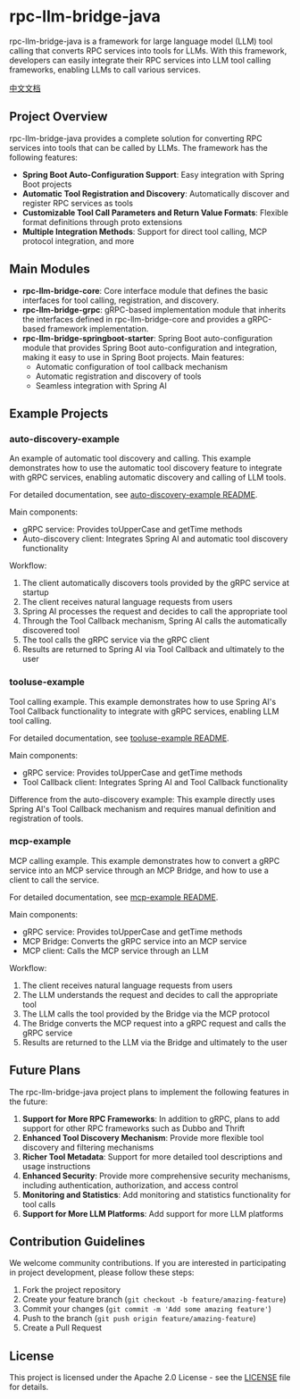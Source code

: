 # rpc-llm-bridge-java

rpc-llm-bridge-java is a framework for large language model (LLM) tool calling that converts RPC services into tools for LLMs. With this framework, developers can easily integrate their RPC services into LLM tool calling frameworks, enabling LLMs to call various services.

[中文文档](README.md)

## Project Overview

rpc-llm-bridge-java provides a complete solution for converting RPC services into tools that can be called by LLMs. The framework has the following features:

- **Spring Boot Auto-Configuration Support**: Easy integration with Spring Boot projects
- **Automatic Tool Registration and Discovery**: Automatically discover and register RPC services as tools
- **Customizable Tool Call Parameters and Return Value Formats**: Flexible format definitions through proto extensions
- **Multiple Integration Methods**: Support for direct tool calling, MCP protocol integration, and more

## Main Modules

- **rpc-llm-bridge-core**: Core interface module that defines the basic interfaces for tool calling, registration, and discovery.
- **rpc-llm-bridge-grpc**: gRPC-based implementation module that inherits the interfaces defined in rpc-llm-bridge-core and provides a gRPC-based framework implementation.
- **rpc-llm-bridge-springboot-starter**: Spring Boot auto-configuration module that provides Spring Boot auto-configuration and integration, making it easy to use in Spring Boot projects. Main features:
  - Automatic configuration of tool callback mechanism
  - Automatic registration and discovery of tools
  - Seamless integration with Spring AI

## Example Projects

### auto-discovery-example

An example of automatic tool discovery and calling. This example demonstrates how to use the automatic tool discovery feature to integrate with gRPC services, enabling automatic discovery and calling of LLM tools.

For detailed documentation, see [auto-discovery-example README](example/auto-discovery-example/README.md).

Main components:
- gRPC service: Provides toUpperCase and getTime methods
- Auto-discovery client: Integrates Spring AI and automatic tool discovery functionality

Workflow:
1. The client automatically discovers tools provided by the gRPC service at startup
2. The client receives natural language requests from users
3. Spring AI processes the request and decides to call the appropriate tool
4. Through the Tool Callback mechanism, Spring AI calls the automatically discovered tool
5. The tool calls the gRPC service via the gRPC client
6. Results are returned to Spring AI via Tool Callback and ultimately to the user

### tooluse-example

Tool calling example. This example demonstrates how to use Spring AI's Tool Callback functionality to integrate with gRPC services, enabling LLM tool calling.

For detailed documentation, see [tooluse-example README](example/tooluse-example/README.md).

Main components:
- gRPC service: Provides toUpperCase and getTime methods
- Tool Callback client: Integrates Spring AI and Tool Callback functionality

Difference from the auto-discovery example: This example directly uses Spring AI's Tool Callback mechanism and requires manual definition and registration of tools.

### mcp-example

MCP calling example. This example demonstrates how to convert a gRPC service into an MCP service through an MCP Bridge, and how to use a client to call the service.

For detailed documentation, see [mcp-example README](example/mcp-example/README.md).

Main components:
- gRPC service: Provides toUpperCase and getTime methods
- MCP Bridge: Converts the gRPC service into an MCP service
- MCP client: Calls the MCP service through an LLM

Workflow:
1. The client receives natural language requests from users
2. The LLM understands the request and decides to call the appropriate tool
3. The LLM calls the tool provided by the Bridge via the MCP protocol
4. The Bridge converts the MCP request into a gRPC request and calls the gRPC service
5. Results are returned to the LLM via the Bridge and ultimately to the user

## Future Plans

The rpc-llm-bridge-java project plans to implement the following features in the future:

1. **Support for More RPC Frameworks**: In addition to gRPC, plans to add support for other RPC frameworks such as Dubbo and Thrift
2. **Enhanced Tool Discovery Mechanism**: Provide more flexible tool discovery and filtering mechanisms
3. **Richer Tool Metadata**: Support for more detailed tool descriptions and usage instructions
4. **Enhanced Security**: Provide more comprehensive security mechanisms, including authentication, authorization, and access control
5. **Monitoring and Statistics**: Add monitoring and statistics functionality for tool calls
6. **Support for More LLM Platforms**: Add support for more LLM platforms

## Contribution Guidelines

We welcome community contributions. If you are interested in participating in project development, please follow these steps:

1. Fork the project repository
2. Create your feature branch (`git checkout -b feature/amazing-feature`)
3. Commit your changes (`git commit -m 'Add some amazing feature'`)
4. Push to the branch (`git push origin feature/amazing-feature`)
5. Create a Pull Request

## License

This project is licensed under the Apache 2.0 License - see the [LICENSE](LICENSE) file for details.
